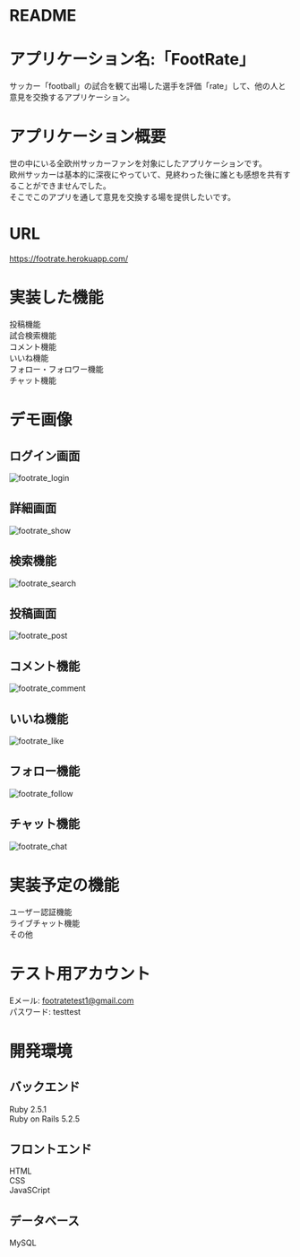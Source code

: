 # README

# アプリケーション名:「FootRate」
 サッカー「football」の試合を観て出場した選手を評価「rate」して、他の人と意見を交換するアプリケーション。  
 
# アプリケーション概要
 世の中にいる全欧州サッカーファンを対象にしたアプリケーションです。  
 欧州サッカーは基本的に深夜にやっていて、見終わった後に誰とも感想を共有することができませんでした。  
 そこでこのアプリを通して意見を交換する場を提供したいです。  

# URL
 https://footrate.herokuapp.com/

# 実装した機能
 投稿機能  
 試合検索機能  
 コメント機能  
 いいね機能  
 フォロー・フォロワー機能  
 チャット機能
 
# デモ画像
## ログイン画面
![footrate_login](https://user-images.githubusercontent.com/78723740/119221774-d9620680-bb2b-11eb-9b7b-c376d29c8135.gif)
## 詳細画面
![footrate_show](https://user-images.githubusercontent.com/78723740/119221828-39f14380-bb2c-11eb-9436-24ffb31ddb62.gif)
## 検索機能
![footrate_search](https://user-images.githubusercontent.com/78723740/119221835-3eb5f780-bb2c-11eb-88dc-8ba3bdaf6527.gif)
## 投稿画面
![footrate_post](https://user-images.githubusercontent.com/78723740/119221838-44abd880-bb2c-11eb-85ad-a2d67080cb30.gif)
## コメント機能
![footrate_comment](https://user-images.githubusercontent.com/78723740/119221848-4d041380-bb2c-11eb-9848-b8a2b58b0070.gif)
## いいね機能
![footrate_like](https://user-images.githubusercontent.com/78723740/119221931-c1d74d80-bb2c-11eb-8ff1-ed8f4eba723a.gif)
## フォロー機能
![footrate_follow](https://user-images.githubusercontent.com/78723740/119221851-57bea880-bb2c-11eb-8ff8-02da59c64095.gif)
## チャット機能
![footrate_chat](https://user-images.githubusercontent.com/78723740/119221854-58efd580-bb2c-11eb-94dc-9adc13a28f8a.gif)

# 実装予定の機能
 ユーザー認証機能  
 ライブチャット機能  
 その他
# テスト用アカウント
 Eメール: footratetest1@gmail.com  
 パスワード: testtest
# 開発環境
## バックエンド
 Ruby 2.5.1  
 Ruby on Rails 5.2.5
## フロントエンド
 HTML  
 CSS  
 JavaSCript
## データベース
 MySQL
